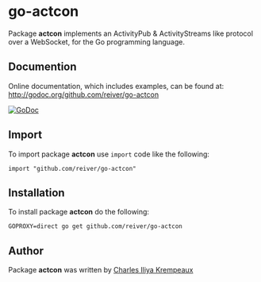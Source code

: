 # go-actcon

Package **actcon** implements an ActivityPub & ActivityStreams like protocol over a WebSocket, for the Go programming language.

## Documention

Online documentation, which includes examples, can be found at: http://godoc.org/github.com/reiver/go-actcon

[![GoDoc](https://godoc.org/github.com/reiver/go-actcon?status.svg)](https://godoc.org/github.com/reiver/go-actcon)

## Import

To import package **actcon** use `import` code like the following:
```
import "github.com/reiver/go-actcon"
```

## Installation

To install package **actcon** do the following:
```
GOPROXY=direct go get github.com/reiver/go-actcon
```

## Author

Package **actcon** was written by [Charles Iliya Krempeaux](http://reiver.link)
